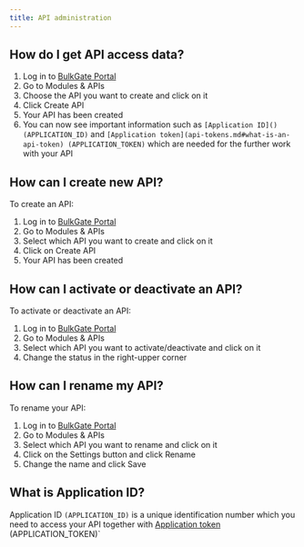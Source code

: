 ```yaml
---
title: API administration
---
```


## How do I get API access data?
1.	Log in to [BulkGate Portal](https://portal.bulkgate.com/)
2.	Go to Modules & APIs
3.	Choose the API you want to create and click on it
4.	Click Create API
5.	Your API has been created
6.	You can now see important information such as `[Application ID]() (APPLICATION_ID)` and `[Application token](api-tokens.md#what-is-an-api-token) (APPLICATION_TOKEN)` which are needed for the further work with your API

## How can I create new API?
To create an API:
1.	Log in to [BulkGate Portal](https://portal.bulkgate.com)
2.  Go to Modules & APIs
3.	Select which API you want to create and click on it
4.	Click on Create API
5.	Your API has been created

## How can I activate or deactivate an API?
To activate or deactivate an API:
1.	Log in to [BulkGate Portal](https://portal.bulkgate.com)
2.	Go to Modules & APIs
3.	Select which API you want to activate/deactivate and click on it
4.	Change the status in the right-upper corner

## How can I rename my API?
To rename your API:
1.	Log in to [BulkGate Portal](https://portal.bulkgate.com)
2.	Go to Modules & APIs
3.	Select which API you want to rename and click on it
4.	Click on the Settings button and click Rename
5.	Change the name and click Save

## What is Application ID?
Application ID `(APPLICATION_ID)` is a unique identification number which you need to access your API together with [Application token](api-tokens.md#what-is-an-api-token) (APPLICATION_TOKEN)`
